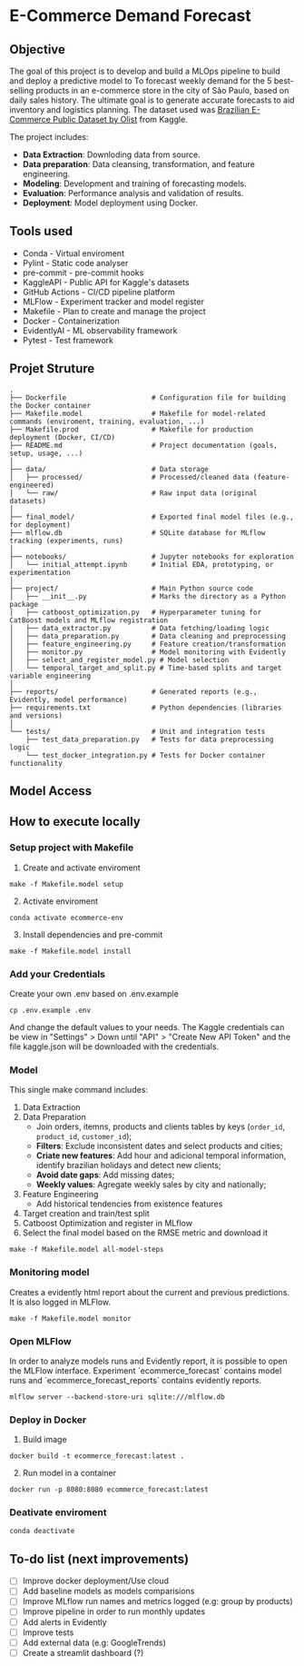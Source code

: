 # E-Commerce Demand Forecast

## Objective

The goal of this project is to develop and build a MLOps pipeline to build and deploy a predictive model to To forecast weekly demand for the 5 best-selling products in an e-commerce store in the city of São Paulo, based on daily sales history. The ultimate goal is to generate accurate forecasts to aid inventory and logistics planning. The dataset used was [Brazilian E-Commerce Public Dataset by Olist](https://www.kaggle.com/datasets/olistbr/brazilian-ecommerce?select=olist_orders_dataset.csv) from Kaggle.

The project includes:

- **Data Extraction**: Downloding data from source.
- **Data preparation**: Data cleansing, transformation, and feature engineering.
- **Modeling**: Development and training of forecasting models.
- **Evaluation**: Performance analysis and validation of results.
- **Deployment**: Model deployment using Docker.

## Tools used

* Conda - Virtual enviroment
* Pylint - Static code analyser
* pre-commit - pre-commit hooks
* KaggleAPI - Public API for Kaggle's datasets
* GitHub Actions - CI/CD pipeline platform
* MLFlow - Experiment tracker and model register
* Makefile - Plan to create and manage the project
* Docker - Containerization
* EvidentlyAI - ML observability framework
* Pytest - Test framework

## Projet Struture

```
.
├── Dockerfile                     # Configuration file for building the Docker container
├── Makefile.model                 # Makefile for model-related commands (enviroment, training, evaluation, ...)
├── Makefile.prod                  # Makefile for production deployment (Docker, CI/CD)
├── README.md                      # Project documentation (goals, setup, usage, ...)
│
├── data/                          # Data storage
│   ├── processed/                 # Processed/cleaned data (feature-engineered)
│   └── raw/                       # Raw input data (original datasets)
│
├── final_model/                   # Exported final model files (e.g., for deployment)
├── mlflow.db                      # SQLite database for MLflow tracking (experiments, runs)
│
├── notebooks/                     # Jupyter notebooks for exploration
│   └── initial_attempt.ipynb      # Initial EDA, prototyping, or experimentation
│
├── project/                       # Main Python source code
│   ├── __init__.py                # Marks the directory as a Python package
│   ├── catboost_optimization.py   # Hyperparameter tuning for CatBoost models and MLflow registration
│   ├── data_extractor.py          # Data fetching/loading logic
│   ├── data_preparation.py        # Data cleaning and preprocessing
│   ├── feature_engineering.py     # Feature creation/transformation
│   ├── monitor.py                 # Model monitoring with Evidently
│   ├── select_and_register_model.py # Model selection
│   └── temporal_target_and_split.py # Time-based splits and target variable engineering
│
├── reports/                       # Generated reports (e.g., Evidently, model performance)
├── requirements.txt               # Python dependencies (libraries and versions)
│
└── tests/                         # Unit and integration tests
    ├── test_data_preparation.py   # Tests for data preprocessing logic
    └── test_docker_integration.py # Tests for Docker container functionality
```
## Model Access



## How to execute locally

### Setup project with Makefile

1. Create and activate enviroment
```
make -f Makefile.model setup
```

2. Activate enviroment
```
conda activate ecommerce-env
```

3. Install dependencies and pre-commit
```
make -f Makefile.model install
```

### Add your Credentials

Create your own .env based on .env.example
```
cp .env.example .env
```

And change the default values to your needs. The Kaggle credentials can be view in "Settings" > Down until "API" > "Create New API Token" and the file kaggle.json will be downloaded with the credentials.

### Model

This single make command includes:

1. Data Extraction
2. Data Preparation
    * Join orders, itemns, products and clients tables by keys (`order_id`, `product_id`, `customer_id`);
    * **Filters**: Exclude inconsistent dates and select products and cities;
    * **Criate new features**: Add hour and adicional temporal information, identify brazilian holidays and detect new clients;
    * **Avoid date gaps**: Add missing dates;
    * **Weekly values**: Agregate weekly sales by city and nationally;
3. Feature Engineering
   * Add historical tendencies from existence features
4. Target creation and train/test split
5. Catboost Optimization and register in MLflow
6. Select the final model based on the RMSE metric and download it

```
make -f Makefile.model all-model-steps
```

### Monitoring model

Creates a evidently html report about the current and previous predictions. It is also logged in MLFlow.
```
make -f Makefile.model monitor
```

### Open MLFlow

In order to analyze models runs and Evidently report, it is possible to open the MLFlow interface. Experiment ´ecommerce_forecast´ contains model runs and ´ecommerce_forecast_reports´ contains evidently reports.
```
mlflow server --backend-store-uri sqlite:///mlflow.db
```

### Deploy in Docker

1. Build image
```
docker build -t ecommerce_forecast:latest .
```

2. Run model in a container
```
docker run -p 8080:8080 ecommerce_forecast:latest
```

### Deativate enviroment
```
conda deactivate
```

## To-do list (next improvements)

* [ ] Improve docker deployment/Use cloud
* [ ] Add baseline models as models comparisions
* [ ] Improve MLflow run names and metrics logged (e.g: group by products)
* [ ] Improve pipeline in order to run monthly updates
* [ ] Add alerts in Evidently
* [ ] Improve tests
* [ ] Add external data (e.g: GoogleTrends)
* [ ] Create a streamlit dashboard (?)

